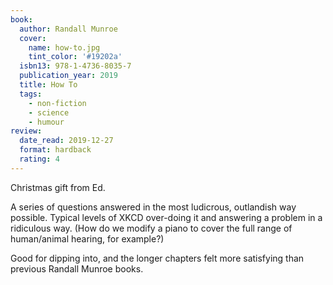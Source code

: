 ```yaml
---
book:
  author: Randall Munroe
  cover:
    name: how-to.jpg
    tint_color: '#19202a'
  isbn13: 978-1-4736-8035-7
  publication_year: 2019
  title: How To
  tags:
    - non-fiction
    - science
    - humour
review:
  date_read: 2019-12-27
  format: hardback
  rating: 4
---
```


Christmas gift from Ed.

A series of questions answered in the most ludicrous, outlandish way possible. Typical levels of XKCD over-doing it and answering a problem in a ridiculous way. (How do we modify a piano to cover the full range of human/animal hearing, for example?)

Good for dipping into, and the longer chapters felt more satisfying than previous Randall Munroe books.